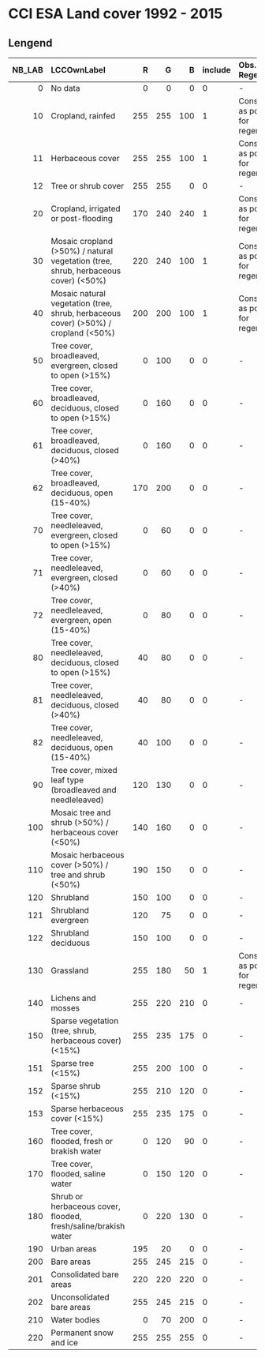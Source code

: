 # CCI ESA Land cover 1992 - 2015

## Lengend  
  
| NB_LAB|LCCOwnLabel                                                                        |   R|   G|   B| include |Obs. Pot. Regeneration |
|------:|:----------------------------------------------------------------------------------|---:|---:|---:|:-----------|:-----------|
|      0|No data                                                                            |   0|   0|   0|0|-|
|     10|Cropland, rainfed                                                                  | 255| 255| 100|1|Considered as potential for regeneration|
|     11|Herbaceous cover                                                                   | 255| 255| 100|1|Considered as potential for regeneration|
|     12|Tree or shrub cover                                                                | 255| 255|   0|0|-|
|     20|Cropland, irrigated or post-flooding                                               | 170| 240| 240|1|Considered as potential for regeneration|
|     30|Mosaic cropland (>50%) / natural vegetation (tree, shrub, herbaceous cover) (<50%) | 220| 240| 100|1|Considered as potential for regeneration|
|     40|Mosaic natural vegetation (tree, shrub, herbaceous cover) (>50%) / cropland (<50%) | 200| 200| 100|1|Considered as potential for regeneration|
|     50|Tree cover, broadleaved, evergreen, closed to open (>15%)                          |   0| 100|   0|0|-|
|     60|Tree cover, broadleaved, deciduous, closed to open (>15%)                          |   0| 160|   0|0|-|
|     61|Tree cover, broadleaved, deciduous, closed (>40%)                                  |   0| 160|   0|0|-|
|     62|Tree cover, broadleaved, deciduous, open (15-40%)                                  | 170| 200|   0|0|-|
|     70|Tree cover, needleleaved, evergreen, closed to open (>15%)                         |   0|  60|   0|0|-|
|     71|Tree cover, needleleaved, evergreen, closed (>40%)                                 |   0|  60|   0|0|-|
|     72|Tree cover, needleleaved, evergreen, open (15-40%)                                 |   0|  80|   0|0|-|
|     80|Tree cover, needleleaved, deciduous, closed to open (>15%)                         |  40|  80|   0|0|-|
|     81|Tree cover, needleleaved, deciduous, closed (>40%)                                 |  40|  80|   0|0|-|
|     82|Tree cover, needleleaved, deciduous, open (15-40%)                                 |  40| 100|   0|0|-|
|     90|Tree cover, mixed leaf type (broadleaved and needleleaved)                         | 120| 130|   0|0|-|
|    100|Mosaic tree and shrub (>50%) / herbaceous cover (<50%)                             | 140| 160|   0|0|-|
|    110|Mosaic herbaceous cover (>50%) / tree and shrub (<50%)                             | 190| 150|   0|0|-|
|    120|Shrubland                                                                          | 150| 100|   0|0|-|
|    121|Shrubland evergreen                                                                | 120|  75|   0|0|-|
|    122|Shrubland deciduous                                                                | 150| 100|   0|0|-|
|    130|Grassland                                                                          | 255| 180|  50|1|Considered as potential for regeneration|
|    140|Lichens and mosses                                                                 | 255| 220| 210|0|-|
|    150|Sparse vegetation (tree, shrub, herbaceous cover) (<15%)                           | 255| 235| 175|0|-|
|    151|Sparse tree (<15%)                                                                 | 255| 200| 100|0|-|
|    152|Sparse shrub (<15%)                                                                | 255| 210| 120|0|-|
|    153|Sparse herbaceous cover (<15%)                                                     | 255| 235| 175|0|-|
|    160|Tree cover, flooded, fresh or brakish water                                        |   0| 120|  90|0|-|
|    170|Tree cover, flooded, saline water                                                  |   0| 150| 120|0|-|
|    180|Shrub or herbaceous cover, flooded, fresh/saline/brakish water                     |   0| 220| 130|0|-|
|    190|Urban areas                                                                        | 195|  20|   0|0|-|
|    200|Bare areas                                                                         | 255| 245| 215|0|-|
|    201|Consolidated bare areas                                                            | 220| 220| 220|0|-|
|    202|Unconsolidated bare areas                                                          | 255| 245| 215|0|-|
|    210|Water bodies                                                                       |   0|  70| 200|0|-|
|    220|Permanent snow and ice                                                             | 255| 255| 255|0|-|  

